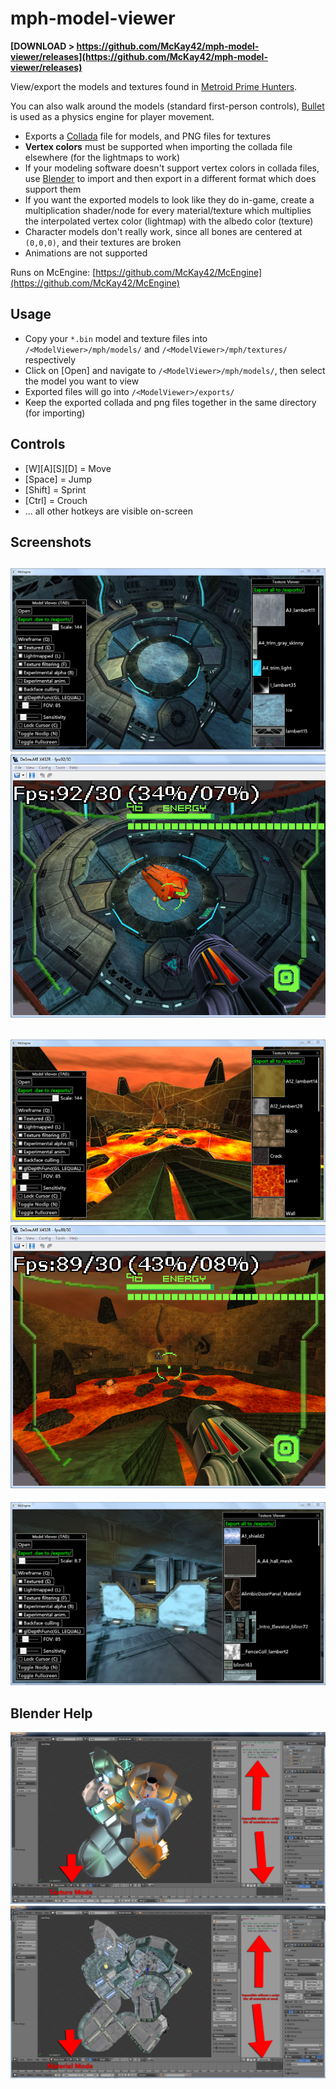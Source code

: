 # mph-model-viewer

**[DOWNLOAD > https://github.com/McKay42/mph-model-viewer/releases](https://github.com/McKay42/mph-model-viewer/releases)**

View/export the models and textures found in [Metroid Prime Hunters](https://en.wikipedia.org/wiki/Metroid_Prime_Hunters).

You can also walk around the models (standard first-person controls), [Bullet](http://bulletphysics.org/) is used as a physics engine for player movement.

* Exports a [Collada](https://en.wikipedia.org/wiki/COLLADA) file for models, and PNG files for textures
* **Vertex colors** must be supported when importing the collada file elsewhere (for the lightmaps to work)
* If your modeling software doesn't support vertex colors in collada files, use [Blender](https://www.blender.org/) to import and then export in a different format which does support them
* If you want the exported models to look like they do in-game, create a multiplication shader/node for every material/texture which multiplies the interpolated vertex color (lightmap) with the albedo color (texture)
* Character models don't really work, since all bones are centered at ```(0,0,0)```, and their textures are broken
* Animations are not supported

Runs on McEngine: [https://github.com/McKay42/McEngine](https://github.com/McKay42/McEngine)

## Usage
* Copy your ```*.bin``` model and texture files into ```/<ModelViewer>/mph/models/``` and ```/<ModelViewer>/mph/textures/``` respectively
* Click on [Open] and navigate to ```/<ModelViewer>/mph/models/```, then select the model you want to view
* Exported files will go into ```/<ModelViewer>/exports/```
* Keep the exported collada and png files together in the same directory (for importing)

## Controls
* [W][A][S][D] = Move
* [Space] = Jump
* [Shift] = Sprint
* [Ctrl] = Crouch
* ... all other hotkeys are visible on-screen

## Screenshots
![screenshot1_modelviewer](/screenshots/mph3.PNG?raw=true)
![screenshot2_ds](/screenshots/mph3_ds.png?raw=true)
-
![screenshot3_modelviewer](/screenshots/mph2.PNG?raw=true)
![screenshot4_ds](/screenshots/mph2_ds.png?raw=true)
-
![screenshot5_modelviewer](/screenshots/mph1.PNG?raw=true)

## Blender Help
![screenshot6_blender1](/screenshots/blender1.png?raw=true)
![screenshot7_blender2](/screenshots/blender2.jpg?raw=true)
